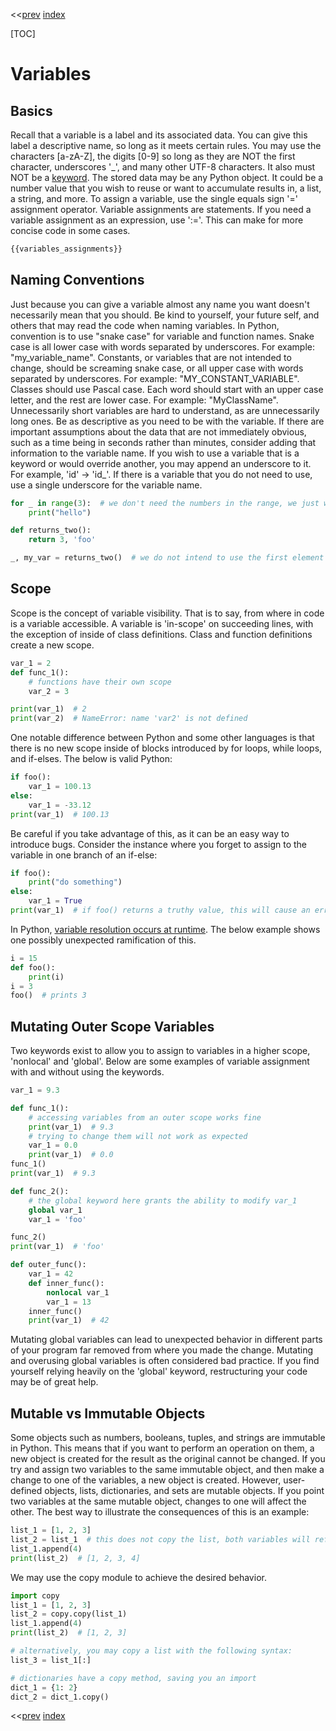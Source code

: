 <<[prev]({{int_first_projects}}) [index]({{int_index}})

[TOC]

# Variables
## Basics
Recall that a variable is a label and its associated data.
You can give this label a descriptive name, so long as it meets certain rules.
You may use the characters [a-zA-Z], the digits [0-9] so long as they are NOT the first character,
underscores '_', and many other UTF-8 characters. It also must NOT be a [keyword]({{ext_python3_keywords}}).
The stored data may be any Python object.
It could be a number value that you wish to reuse or want to accumulate results in, a list, a string, and more.
To assign a variable, use the single equals sign '=' assignment operator.
Variable assignments are statements. If you need a variable assignment as an expression, use ':='.
This can make for more concise code in some cases.

```py
{{variables_assignments}}
```

## Naming Conventions
Just because you can give a variable almost any name you want doesn't necessarily mean that you should.
Be kind to yourself, your future self, and others that may read the code when naming variables.
In Python, convention is to use "snake case" for variable and function names.
Snake case is all lower case with words separated by underscores. For example: "my_variable_name".
Constants, or variables that are not intended to change, should be screaming snake case, or all upper case with words separated by underscores.
For example: "MY_CONSTANT_VARIABLE".
Classes should use Pascal case. Each word should start with an upper case letter, and the rest are lower case.
For example: "MyClassName".
Unnecessarily short variables are hard to understand, as are unnecessarily long ones.
Be as descriptive as you need to be with the variable.
If there are important assumptions about the data that are not immediately obvious, such as a time being in seconds rather than minutes, consider adding that information to the variable name.
If you wish to use a variable that is a keyword or would override another, you may append an underscore to it.
For example, 'id' -> 'id_'.
If there is a variable that you do not need to use, use a single underscore for the variable name.

```py
for _ in range(3):  # we don't need the numbers in the range, we just want to do an action n times
    print("hello")

def returns_two():
    return 3, 'foo'

_, my_var = returns_two()  # we do not intend to use the first element of the returned tuple
```

## Scope
Scope is the concept of variable visibility.
That is to say, from where in code is a variable accessible.
A variable is 'in-scope' on succeeding lines, with the exception of inside of class definitions.
Class and function definitions create a new scope.

```py
var_1 = 2
def func_1():
    # functions have their own scope
    var_2 = 3

print(var_1)  # 2
print(var_2)  # NameError: name 'var2' is not defined
```

One notable difference between Python and some other languages is that there is no new scope inside of blocks introduced by for loops, while loops, and if-elses.
The below is valid Python:

```py
if foo():
    var_1 = 100.13
else:
    var_1 = -33.12
print(var_1)  # 100.13
```

Be careful if you take advantage of this, as it can be an easy way to introduce bugs.
Consider the instance where you forget to assign to the variable in one branch of an if-else:

```py
if foo():
    print("do something")
else:
    var_1 = True
print(var_1)  # if foo() returns a truthy value, this will cause an error!
```

In Python, [variable resolution occurs at runtime](https://docs.python.org/3/reference/executionmodel.html?highlight=variable%20scope#interaction-with-dynamic-features).
The below example shows one possibly unexpected ramification of this.
```py
i = 15
def foo():
    print(i)
i = 3
foo()  # prints 3
```

## Mutating Outer Scope Variables

Two keywords exist to allow you to assign to variables in a higher scope, 'nonlocal' and 'global'.
Below are some examples of variable assignment with and without using the keywords.

```py
var_1 = 9.3

def func_1():
    # accessing variables from an outer scope works fine
    print(var_1)  # 9.3
    # trying to change them will not work as expected
    var_1 = 0.0
    print(var_1)  # 0.0
func_1()
print(var_1)  # 9.3

def func_2():
    # the global keyword here grants the ability to modify var_1
    global var_1
    var_1 = 'foo'

func_2()
print(var_1)  # 'foo'
```

```py
def outer_func():
    var_1 = 42
    def inner_func():
        nonlocal var_1
        var_1 = 13
    inner_func()
    print(var_1)  # 42
```

Mutating global variables can lead to unexpected behavior in different parts of your program far removed from where you made the change.
Mutating and overusing global variables is often considered bad practice.
If you find yourself relying heavily on the 'global' keyword, restructuring your code may be of great help.

## Mutable vs Immutable Objects
Some objects such as numbers, booleans, tuples, and strings are immutable in Python.
This means that if you want to perform an operation on them, a new object is created for the result as the original cannot be changed.
If you try and assign two variables to the same immutable object, and then make a change to one of the variables, a new object is created.
However, user-defined objects, lists, dictionaries, and sets are mutable objects.
If you point two variables at the same mutable object, changes to one will affect the other.
The best way to illustrate the consequences of this is an example:
```py
list_1 = [1, 2, 3]
list_2 = list_1  # this does not copy the list, both variables will reference the same list
list_1.append(4)
print(list_2)  # [1, 2, 3, 4]
```
We may use the copy module to achieve the desired behavior.
```py
import copy
list_1 = [1, 2, 3]
list_2 = copy.copy(list_1)
list_1.append(4)
print(list_2)  # [1, 2, 3]

# alternatively, you may copy a list with the following syntax:
list_3 = list_1[:]

# dictionaries have a copy method, saving you an import
dict_1 = {1: 2}
dict_2 = dict_1.copy()
```

<<[prev]({{int_first_projects}}) [index]({{int_index}})
